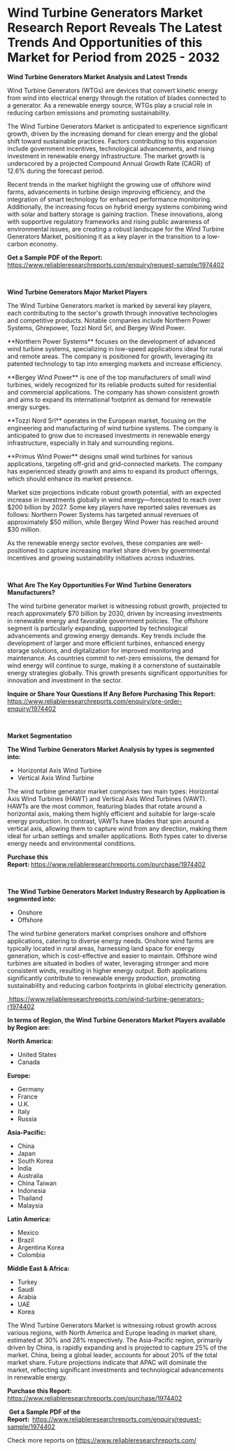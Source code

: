 <p><h1>Wind Turbine Generators Market Research Report Reveals The Latest Trends And Opportunities of this Market for Period from 2025 - 2032</h1></p><p><strong>Wind Turbine Generators Market Analysis and Latest Trends</strong></p>
<p><p>Wind Turbine Generators (WTGs) are devices that convert kinetic energy from wind into electrical energy through the rotation of blades connected to a generator. As a renewable energy source, WTGs play a crucial role in reducing carbon emissions and promoting sustainability.</p><p>The Wind Turbine Generators Market is anticipated to experience significant growth, driven by the increasing demand for clean energy and the global shift toward sustainable practices. Factors contributing to this expansion include government incentives, technological advancements, and rising investment in renewable energy infrastructure. The market growth is underscored by a projected Compound Annual Growth Rate (CAGR) of 12.6% during the forecast period.</p><p>Recent trends in the market highlight the growing use of offshore wind farms, advancements in turbine design improving efficiency, and the integration of smart technology for enhanced performance monitoring. Additionally, the increasing focus on hybrid energy systems combining wind with solar and battery storage is gaining traction. These innovations, along with supportive regulatory frameworks and rising public awareness of environmental issues, are creating a robust landscape for the Wind Turbine Generators Market, positioning it as a key player in the transition to a low-carbon economy.</p></p>
<p><strong>Get a Sample PDF of the Report:&nbsp;</strong> <a href="https://www.reliableresearchreports.com/enquiry/request-sample/1974402?utm_campaign=2487&utm_medium=2&utm_source=Github&utm_content=ia&utm_term=10042025&utm_id=wind-turbine-generators">https://www.reliableresearchreports.com/enquiry/request-sample/1974402</a></p>
<p>&nbsp;</p>
<p><strong>Wind Turbine Generators Major Market Players</strong></p>
<p><p>The Wind Turbine Generators market is marked by several key players, each contributing to the sector's growth through innovative technologies and competitive products. Notable companies include Northern Power Systems, Ghrepower, Tozzi Nord Srl, and Bergey Wind Power.</p><p>**Northern Power Systems** focuses on the development of advanced wind turbine systems, specializing in low-speed applications ideal for rural and remote areas. The company is positioned for growth, leveraging its patented technology to tap into emerging markets and increase efficiency. </p><p>**Bergey Wind Power** is one of the top manufacturers of small wind turbines, widely recognized for its reliable products suited for residential and commercial applications. The company has shown consistent growth and aims to expand its international footprint as demand for renewable energy surges.</p><p>**Tozzi Nord Srl** operates in the European market, focusing on the engineering and manufacturing of wind turbine systems. The company is anticipated to grow due to increased investments in renewable energy infrastructure, especially in Italy and surrounding regions.</p><p>**Primus Wind Power** designs small wind turbines for various applications, targeting off-grid and grid-connected markets. The company has experienced steady growth and aims to expand its product offerings, which should enhance its market presence.</p><p>Market size projections indicate robust growth potential, with an expected increase in investments globally in wind energy—forecasted to reach over $200 billion by 2027. Some key players have reported sales revenues as follows: Northern Power Systems has targeted annual revenues of approximately $50 million, while Bergey Wind Power has reached around $30 million. </p><p>As the renewable energy sector evolves, these companies are well-positioned to capture increasing market share driven by governmental incentives and growing sustainability initiatives across industries.</p></p>
<p>&nbsp;</p>
<p><strong>What Are The Key Opportunities For Wind Turbine Generators Manufacturers?</strong></p>
<p><p>The wind turbine generator market is witnessing robust growth, projected to reach approximately $70 billion by 2030, driven by increasing investments in renewable energy and favorable government policies. The offshore segment is particularly expanding, supported by technological advancements and growing energy demands. Key trends include the development of larger and more efficient turbines, enhanced energy storage solutions, and digitalization for improved monitoring and maintenance. As countries commit to net-zero emissions, the demand for wind energy will continue to surge, making it a cornerstone of sustainable energy strategies globally. This growth presents significant opportunities for innovation and investment in the sector.</p></p>
<p><strong>Inquire or Share Your Questions If Any Before Purchasing This Report:</strong> <a href="https://www.reliableresearchreports.com/enquiry/pre-order-enquiry/1974402?utm_campaign=2487&utm_medium=2&utm_source=Github&utm_content=ia&utm_term=10042025&utm_id=wind-turbine-generators">https://www.reliableresearchreports.com/enquiry/pre-order-enquiry/1974402</a></p>
<p>&nbsp;</p>
<p><strong>Market Segmentation</strong></p>
<p><strong>The Wind Turbine Generators Market Analysis by types is segmented into:</strong></p>
<p><ul><li>Horizontal Axis Wind Turbine</li><li>Vertical Axis Wind Turbine</li></ul></p>
<p><p>The wind turbine generator market comprises two main types: Horizontal Axis Wind Turbines (HAWT) and Vertical Axis Wind Turbines (VAWT). HAWTs are the most common, featuring blades that rotate around a horizontal axis, making them highly efficient and suitable for large-scale energy production. In contrast, VAWTs have blades that spin around a vertical axis, allowing them to capture wind from any direction, making them ideal for urban settings and smaller applications. Both types cater to diverse energy needs and environmental conditions.</p></p>
<p><strong>Purchase this Report:&nbsp;</strong><a href="https://www.reliableresearchreports.com/purchase/1974402?utm_campaign=2487&utm_medium=2&utm_source=Github&utm_content=ia&utm_term=10042025&utm_id=wind-turbine-generators">https://www.reliableresearchreports.com/purchase/1974402</a></p>
<p>&nbsp;</p>
<p><strong>The Wind Turbine Generators Market Industry Research by Application is segmented into:</strong></p>
<p><ul><li>Onshore</li><li>Offshore</li></ul></p>
<p><p>The wind turbine generators market comprises onshore and offshore applications, catering to diverse energy needs. Onshore wind farms are typically located in rural areas, harnessing land space for energy generation, which is cost-effective and easier to maintain. Offshore wind turbines are situated in bodies of water, leveraging stronger and more consistent winds, resulting in higher energy output. Both applications significantly contribute to renewable energy production, promoting sustainability and reducing carbon footprints in global electricity generation.</p></p>
<p><a href="https://www.reliableresearchreports.com/wind-turbine-generators-r1974402?utm_campaign=2487&utm_medium=2&utm_source=Github&utm_content=ia&utm_term=10042025&utm_id=wind-turbine-generators">&nbsp;https://www.reliableresearchreports.com/wind-turbine-generators-r1974402</a></p>
<p><strong>In terms of Region, the Wind Turbine Generators Market Players available by Region are:</strong></p>
<p>
    <p> <strong> North America: </strong>
        <ul>
            <li>United States</li>
            <li>Canada</li>
        </ul>
        </p> 
    <p> <strong> Europe: </strong>
        <ul>
            <li>Germany</li>
            <li>France</li>
            <li>U.K.</li>
            <li>Italy</li>
            <li>Russia</li>
        </ul>
        </p> 
    <p> <strong> Asia-Pacific: </strong>
        <ul>
            <li>China</li>
            <li>Japan</li>
            <li>South Korea</li>
            <li>India</li>
            <li>Australia</li>
            <li>China Taiwan</li>
            <li>Indonesia</li>
            <li>Thailand</li>
            <li>Malaysia</li>
        </ul>
        </p> 
    <p> <strong> Latin America: </strong>
        <ul>
            <li>Mexico</li>
            <li>Brazil</li>
            <li>Argentina Korea</li>
            <li>Colombia</li>
        </ul>
        </p> 
    <p> <strong> Middle East & Africa: </strong>
        <ul>
            <li>Turkey</li>
            <li>Saudi</li>
            <li>Arabia</li>
            <li>UAE</li>
            <li>Korea</li>
        </ul>
    </p>
    </p>
<p><p>The Wind Turbine Generators Market is witnessing robust growth across various regions, with North America and Europe leading in market share, estimated at 30% and 28% respectively. The Asia-Pacific region, primarily driven by China, is rapidly expanding and is projected to capture 25% of the market. China, being a global leader, accounts for about 20% of the total market share. Future projections indicate that APAC will dominate the market, reflecting significant investments and technological advancements in renewable energy.</p></p>
<p><strong>Purchase this Report: </strong><a href="https://www.reliableresearchreports.com/purchase/1974402?utm_campaign=2487&utm_medium=2&utm_source=Github&utm_content=ia&utm_term=10042025&utm_id=wind-turbine-generators">https://www.reliableresearchreports.com/purchase/1974402</a></p>
<p>&nbsp;<strong>Get a Sample PDF of the Report:&nbsp;&nbsp;</strong><a href="https://www.reliableresearchreports.com/enquiry/request-sample/1974402?utm_campaign=2487&utm_medium=2&utm_source=Github&utm_content=ia&utm_term=10042025&utm_id=wind-turbine-generators">https://www.reliableresearchreports.com/enquiry/request-sample/1974402</a></p>
<p><strong></strong></p>
<p>Check more reports on <a href="https://www.reliableresearchreports.com/?utm_campaign=2487&utm_medium=2&utm_source=Github&utm_content=ia&utm_term=10042025&utm_id=wind-turbine-generators">https://www.reliableresearchreports.com/</a></p>